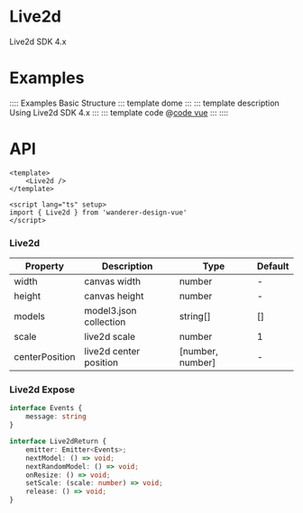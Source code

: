 # Live2d

Live2d SDK 4.x

# Examples

:::: Examples Basic Structure
::: template dome
<Basic />
:::
::: template description
Using Live2d SDK 4.x
:::
::: template code
@[code vue](@examples/live2d/Basic.vue)
:::
::::

<script lang="ts" setup>
import Basic from '/@/examples/live2d/Basic.vue'
</script>

# API

```vue
<template>
    <Live2d />
</template>

<script lang="ts" setup>
import { Live2d } from 'wanderer-design-vue'
</script>
```
### Live2d

| Property | Description | Type | Default |
| -------- | ----------- | ---- | ------- |
| width | canvas width | number | - |
| height | canvas height | number | - |
| models | model3.json collection | string[] | [] |
| scale | live2d scale | number | 1 |
| centerPosition | live2d center position | [number, number] | - |

### Live2d Expose

```typescript
interface Events {
    message: string
}

interface Live2dReturn {
    emitter: Emitter<Events>;
    nextModel: () => void;
    nextRandomModel: () => void;
    onResize: () => void;
    setScale: (scale: number) => void;
    release: () => void;
}
```
